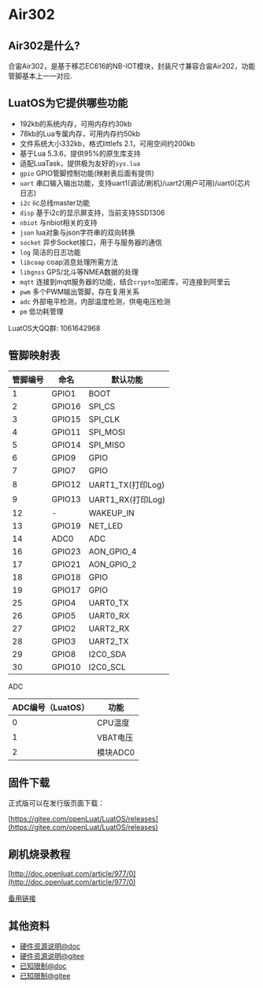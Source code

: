 # Air302

## Air302是什么?

合宙Air302，是基于移芯EC616的NB-IOT模块，封装尺寸兼容合宙Air202，功能管脚基本上一一对应.

## LuatOS为它提供哪些功能

* 192kb的系统内存，可用内存约30kb
* 78kb的Lua专属内存，可用内存约50kb
* 文件系统大小332kb，格式littlefs 2.1，可用空间约200kb
* 基于Lua 5.3.6，提供95%的原生库支持
* 适配LuaTask，提供极为友好的`sys.lua`
* `gpio` GPIO管脚控制功能(映射表后面有提供)
* `uart` 串口输入输出功能，支持uart1(调试/刷机)/uart2(用户可用)/uart0(芯片日志)
* `i2c` iic总线master功能
* `disp` 基于i2c的显示屏支持，当前支持SSD1306
* `nbiot` 与nbiot相关的支持
* `json` lua对象与json字符串的双向转换
* `socket` 异步Socket接口，用于与服务器的通信
* `log` 简洁的日志功能
* `libcoap` coap消息处理所需方法
* `libgnss` GPS/北斗等NMEA数据的处理
* `mqtt` 连接到mqtt服务器的功能，结合`crypto`加密库，可连接到阿里云
* `pwm` 多个PWM输出管脚，存在复用关系
* `adc` 外部电平检测，内部温度检测，供电电压检测
* `pm` 低功耗管理

LuatOS大QQ群: 1061642968

## 管脚映射表

| 管脚编号 | 命名   | 默认功能          |
| -------- | ------ | ----------------- |
| 1        | GPIO1  | BOOT              |
| 2        | GPIO16 | SPI_CS            |
| 3        | GPIO15 | SPI_CLK           |
| 4        | GPIO11 | SPI_MOSI          |
| 5        | GPIO14 | SPI_MISO          |
| 6        | GPIO9  | GPIO              |
| 7        | GPIO7  | GPIO              |
| 8        | GPIO12 | UART1_TX(打印Log) |
| 9        | GPIO13 | UART1_RX(打印Log) |
| 12       | -      | WAKEUP_IN         |
| 13       | GPIO19 | NET_LED           |
| 14       | ADC0   | ADC               |
| 16       | GPIO23 | AON_GPIO_4        |
| 17       | GPIO21 | AON_GPIO_2        |
| 18       | GPIO18 | GPIO              |
| 19       | GPIO17 | GPIO              |
| 25       | GPIO4  | UART0_TX          |
| 26       | GPIO5  | UART0_RX          |
| 27       | GPIO2  | UART2_RX          |
| 28       | GPIO3  | UART2_TX          |
| 29       | GPIO8  | I2C0_SDA          |
| 30       | GPIO10 | I2C0_SCL          |

ADC

| ADC编号（LuatOS） | 功能     |
| ----------------- | -------- |
| 0                 | CPU温度  |
| 1                 | VBAT电压 |
| 2                 | 模块ADC0 |

## 固件下载

正式版可以在发行版页面下载：

[https://gitee.com/openLuat/LuatOS/releases](https://gitee.com/openLuat/LuatOS/releases)

## 刷机烧录教程

[http://doc.openluat.com/article/977/0](http://doc.openluat.com/article/977/0)

[备用链接](https://gitee.com/openLuat/LuatOS/blob/master/bsp/air302/userdoc/burn_guide.md)

## 其他资料

* [硬件资源说明@doc](http://doc.openluat.com/article/978/0)
* [硬件资源说明@gitee](https://gitee.com/openLuat/LuatOS/blob/master/bsp/air302/userdoc/hw_resources.md)
* [已知限制@doc](http://doc.openluat.com/article/979/0)
* [已知限制@gitee](https://gitee.com/openLuat/LuatOS/blob/master/bsp/air302/userdoc/limits.md)
